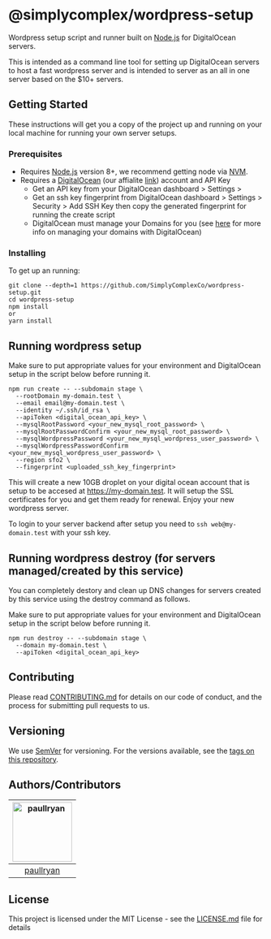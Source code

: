 # @simplycomplex/wordpress-setup

Wordpress setup script and runner built on [Node.js](https://nodejs.org) for DigitalOcean servers.

This is intended as a command line tool for setting up DigitalOcean servers to host a fast wordpress server and is intended to server as an all in one server based on the $10+ servers.

## Getting Started

These instructions will get you a copy of the project up and running on your local machine for running your own server setups.

### Prerequisites

* Requires [Node.js](https://nodejs.org) version 8+, we recommend getting node via [NVM](https://github.com/creationix/nvm).
* Requires a [DigitalOcean](https://digitalocean.com) (our affialite [link]()) account and API Key
  * Get an API key from your DigitalOcean dashboard > Settings >
  * Get an ssh key fingerprint from DigitalOcean dashboard > Settings > Security > Add SSH Key then copy the generated fingerprint for running the create script
  * DigitalOcean must manage your Domains for you (see [here](https://www.digitalocean.com/community/tutorials/how-to-set-up-a-host-name-with-digitalocean) for more info on managing your domains with DigitalOcean)
### Installing

To get up an running:

```
git clone --depth=1 https://github.com/SimplyComplexCo/wordpress-setup.git
cd wordpress-setup
npm install
or
yarn install
```

## Running wordpress setup

Make sure to put appropriate values for your environment and DigitalOcean setup in the script below before running it.

```
npm run create -- --subdomain stage \
  --rootDomain my-domain.test \
  --email email@my-domain.test \
  --identity ~/.ssh/id_rsa \
  --apiToken <digital_ocean_api_key> \
  --mysqlRootPassword <your_new_mysql_root_password> \
  --mysqlRootPasswordConfirm <your_new_mysql_root_password> \
  --mysqlWordpressPassword <your_new_mysql_wordpress_user_password> \
  --mysqlWordpressPasswordConfirm <your_new_mysql_wordpress_user_password> \
  --region sfo2 \
  --fingerprint <uploaded_ssh_key_fingerprint>
```

This will create a new 10GB droplet on your digital ocean account that is setup to be accesed at https://my-domain.test. It will setup the SSL certificates for you and get them ready for renewal. Enjoy your new wordpress server.

To login to your server backend after setup you need to `ssh web@my-domain.test` with your ssh key.

## Running wordpress destroy (for servers managed/created by this service)

You can completely destory and clean up DNS changes for servers created by this service using the destroy command as follows.

Make sure to put appropriate values for your environment and DigitalOcean setup in the script below before running it.

```
npm run destroy -- --subdomain stage \
  --domain my-domain.test \
  --apiToken <digital_ocean_api_key>
```

## Contributing

Please read [CONTRIBUTING.md](./CONTRIBUTING.md) for details on our code of conduct, and the process for submitting pull requests to us.

## Versioning

We use [SemVer](http://semver.org/) for versioning. For the versions available, see the [tags on this repository](https://github.com/your/project/tags).

## Authors/Contributors
[<img alt="paullryan" src="https://avatars2.githubusercontent.com/u/3146164?v=4&s=117" width="117">](https://github.com/paullryan) |
:---: |
[paullryan](https://github.com/paullryan) |

## License

This project is licensed under the MIT License - see the [LICENSE.md](LICENSE.md) file for details

